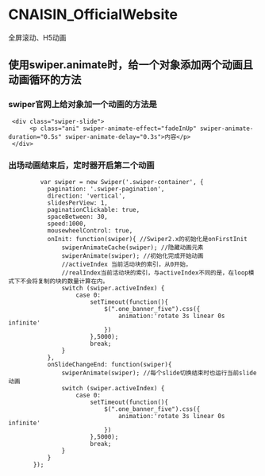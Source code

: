 # CNAISIN_OfficialWebsite
全屏滚动、H5动画
## 使用swiper.animate时，给一个对象添加两个动画且动画循环的方法
### swiper官网上给对象加一个动画的方法是   
           
     <div class="swiper-slide">
          <p class="ani" swiper-animate-effect="fadeInUp" swiper-animate-duration="0.5s" swiper-animate-delay="0.3s">内容</p>
     </div>

### 出场动画结束后，定时器开启第二个动画
             var swiper = new Swiper('.swiper-container', {
               pagination: '.swiper-pagination',
               direction: 'vertical',
               slidesPerView: 1,
               paginationClickable: true,
               spaceBetween: 30,
               speed:1000,
               mousewheelControl: true,
               onInit: function(swiper){ //Swiper2.x的初始化是onFirstInit
                   swiperAnimateCache(swiper); //隐藏动画元素
                   swiperAnimate(swiper); //初始化完成开始动画
                   //activeIndex 当前活动块的索引，从0开始，
                   //realIndex当前活动块的索引，与activeIndex不同的是，在loop模式下不会将复制的块的数量计算在内。
                   switch (swiper.activeIndex) {
                       case 0:
                           setTimeout(function(){
                               $(".one_banner_five").css({
                                   animation:'rotate 3s linear 0s infinite'
                               })
                           },5000);
                           break;
                   }
               },
               onSlideChangeEnd: function(swiper){
                   swiperAnimate(swiper); //每个slide切换结束时也运行当前slide动画
                   switch (swiper.activeIndex) {
                       case 0:
                           setTimeout(function(){
                               $(".one_banner_five").css({
                                   animation:'rotate 3s linear 0s infinite'
                               })
                           },5000);
                           break;
                   }
               }
           });

